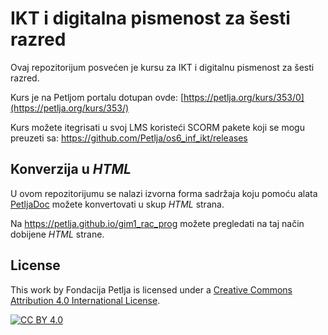 # IKT i digitalna pismenost za šesti razred 

Ovaj repozitorijum posvećen je kursu za IKT i digitalnu pismenost za šesti razred. 

Kurs je na Petljom portalu dotupan ovde: [https://petlja.org/kurs/353/0](https://petlja.org/kurs/353/)

Kurs možete itegrisati u svoj LMS koristeći SCORM pakete koji se mogu preuzeti sa: https://github.com/Petlja/os6_inf_ikt/releases

## Konverzija u *HTML*

U ovom repozitorijumu se nalazi izvorna forma sadržaja koju pomoću alata [PetljaDoc](https://github.com/Petlja/PetljaDoc) možete konvertovati u skup *HTML* strana.

Na https://petlja.github.io/gim1_rac_prog možete pregledati na taj način dobijene *HTML* strane.

## License

This work by Fondacija Petlja is licensed under a
[Creative Commons Attribution 4.0 International License][cc-by].

[![CC BY 4.0][cc-by-image]][cc-by]

[cc-by]: http://creativecommons.org/licenses/by/4.0/
[cc-by-image]: https://i.creativecommons.org/l/by/4.0/88x31.png

